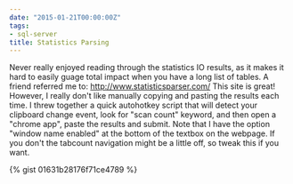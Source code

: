 ```yaml
---
date: "2015-01-21T00:00:00Z"
tags:
- sql-server
title: Statistics Parsing
---
```


Never really enjoyed reading through the statistics IO results, as it makes it hard to easily guage total impact when you have a long list of tables. A friend referred me to: http://www.statisticsparser.com/ This site is great! However, I really don't like manually copying and pasting the results each time. I threw together a quick autohotkey script that will detect your clipboard change event, look for "scan count" keyword, and then open a "chrome app", paste the results and submit. Note that I have the option "window name enabled" at the bottom of the textbox on the webpage. If you don't the tabcount navigation might be a little off, so tweak this if you want.

{% gist 01631b28176f71ce4789 %}
